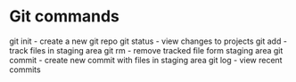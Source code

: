 # Git commands

git init - create a new git repo
git status - view changes to projects
git add - track files in staging area
git rm - remove tracked file form staging area
git commit - create new commit with files in staging area
git log - view recent commits
